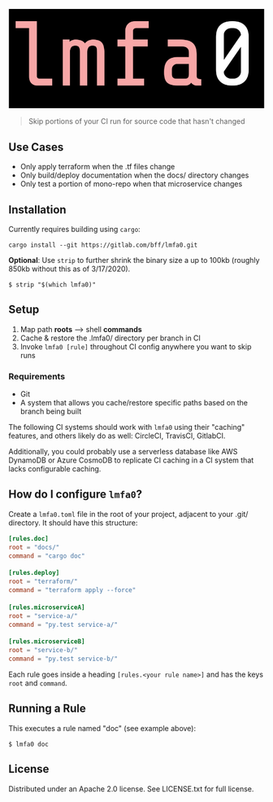 ![lmfa0](logo.png)

> Skip portions of your CI run for source code that hasn't changed

## Use Cases

 - Only apply terraform when the .tf files change
 - Only build/deploy documentation when the docs/ directory changes
 - Only test a portion of mono-repo when that microservice changes

## Installation

Currently requires building using `cargo`:

```
cargo install --git https://gitlab.com/bff/lmfa0.git
```

**Optional**: Use `strip` to further shrink the binary size a up to 100kb (roughly 850kb without this as of 3/17/2020).

```
$ strip "$(which lmfa0)"
```

## Setup

 1. Map path **roots** --> shell **commands**
 2. Cache & restore the .lmfa0/ directory per branch in CI
 3. Invoke `lmfa0 [rule]` throughout CI config anywhere you want to skip runs

### Requirements

 * Git
 * A system that allows you cache/restore specific paths based on the branch being built

The following CI systems should work with `lmfa0` using their "caching" features, and others likely do as well: CircleCI, TravisCI, GitlabCI.

Additionally, you could probably use a serverless database like AWS DynamoDB or Azure CosmoDB to replicate CI caching in a CI system that lacks configurable caching.

## How do I configure `lmfa0`?

Create a `lmfa0.toml` file in the root of your project, adjacent to your .git/ directory. It should have this structure:

```toml
[rules.doc]
root = "docs/"
command = "cargo doc"

[rules.deploy]
root = "terraform/"
command = "terraform apply --force"

[rules.microserviceA]
root = "service-a/"
command = "py.test service-a/"

[rules.microserviceB]
root = "service-b/"
command = "py.test service-b/"
```

Each rule goes inside a heading `[rules.<your rule name>]` and has the keys `root` and `command`.

## Running a Rule

This executes a rule named "doc" (see example above):

```
$ lmfa0 doc
```

## License

Distributed under an Apache 2.0 license. See LICENSE.txt for full license.

